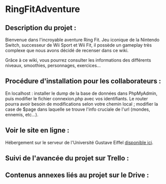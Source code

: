 # RingFitAdventure

## Description du projet : 

Bienvenue dans l'incroyable aventure Ring Fit. Jeu iconique de la Nintendo Switch, successeur de Wii Sport et Wii Fit, il possède un gameplay très complexe que nous avons décidé de recenser dans ce wiki. 

Grâce à ce wiki, vous pourrez consulter les informations des différents niveaux, smoothies, personnages, exercices... 

## Procédure d'installation pour les collaborateurs :

En localhost : installer le dump de la base de données dans PhpMyAdmin, puis modifier le fichier connexion.php avec vos identifiants. 
Le router pourra avoir besoin de modifications selon votre chemin local ; modifier la case de $page dans laquelle se trouve l'info cruciale de l'url (mondes, ennemis, etc...).

## Voir le site en ligne : 

Hébergement sur le serveur de l'Université Gustave Eiffel [disponible ici](https://etudiant.u-pem.fr/~flavie.enrico/RingFitAdventure/).

## Suivi de l'avancée du projet sur Trello : 

## Contenus annexes liés au projet sur le Drive : 